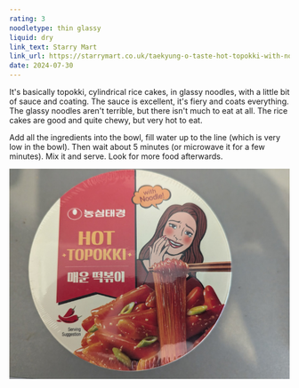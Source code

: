 ```yaml
---
rating: 3
noodletype: thin glassy
liquid: dry
link_text: Starry Mart
link_url: https://starrymart.co.uk/taekyung-o-taste-hot-topokki-with-noodle-128g.html
date: 2024-07-30
---
```


It's basically topokki, cylindrical rice cakes, in glassy noodles, with a little bit of sauce and coating. The sauce is excellent, it's fiery and coats everything. The glassy noodles aren't terrible, but there isn't much to eat at all. The rice cakes are good and quite chewy, but very hot to eat. 

Add all the ingredients into the bowl, fill water up to the line (which is very low in the bowl). Then wait about 5 minutes (or microwave it for a few minutes). Mix it and serve. Look for more food afterwards. 

![](images/061.jpg)